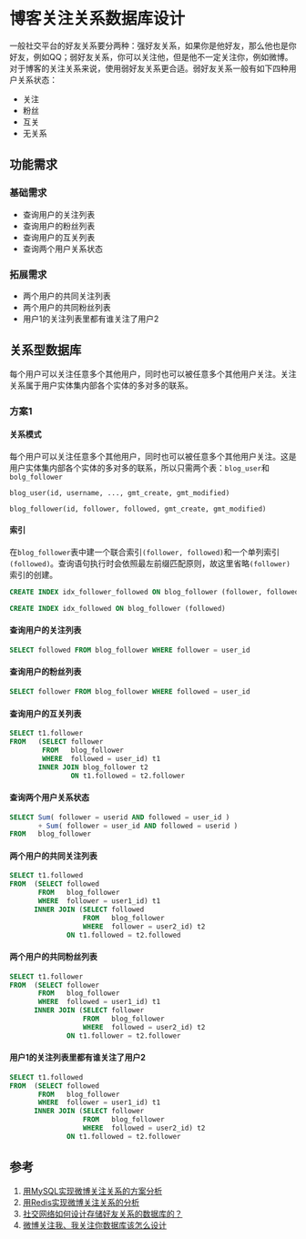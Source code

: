 # 博客关注关系数据库设计
一般社交平台的好友关系要分两种：强好友关系，如果你是他好友，那么他也是你好友，例如QQ；弱好友关系，你可以关注他，但是他不一定关注你，例如微博。对于博客的关注关系来说，使用弱好友关系更合适。弱好友关系一般有如下四种用户关系状态：
- 关注
- 粉丝
- 互关
- 无关系
## 功能需求
### 基础需求
- 查询用户的关注列表
- 查询用户的粉丝列表
- 查询用户的互关列表
- 查询两个用户关系状态
### 拓展需求
- 两个用户的共同关注列表
- 两个用户的共同粉丝列表
- 用户1的关注列表里都有谁关注了用户2

## 关系型数据库
每个用户可以关注任意多个其他用户，同时也可以被任意多个其他用户关注。关注关系属于用户实体集内部各个实体的多对多的联系。
### 方案1
#### 关系模式
每个用户可以关注任意多个其他用户，同时也可以被任意多个其他用户关注。这是用户实体集内部各个实体的多对多的联系，所以只需两个表：`blog_user`和`bolg_follower`
```
blog_user(id, username, ..., gmt_create, gmt_modified)
```
```
blog_follower(id, follower, followed, gmt_create, gmt_modified)
```
#### 索引
在`blog_follower`表中建一个联合索引`(follower, followed)`和一个单列索引`(followed)`。查询语句执行时会依照最左前缀匹配原则，故这里省略`(follower)`索引的创建。
```sql
CREATE INDEX idx_follower_followed ON blog_follower (follower, followed)
```
```sql
CREATE INDEX idx_followed ON blog_follower (followed)
```

#### 查询用户的关注列表
```sql
SELECT followed FROM blog_follower WHERE follower = user_id
```
#### 查询用户的粉丝列表
```sql
SELECT follower FROM blog_follower WHERE followed = user_id
```
#### 查询用户的互关列表
```sql
SELECT t1.follower
FROM   (SELECT follower
        FROM   blog_follower
        WHERE  followed = user_id) t1
       INNER JOIN blog_follower t2
               ON t1.followed = t2.follower
```
#### 查询两个用户关系状态
```sql
SELECT Sum( follower = userid AND followed = user_id )
       + Sum( follower = user_id AND followed = userid )
FROM   blog_follower
```
#### 两个用户的共同关注列表
```sql
SELECT t1.followed 
FROM  (SELECT followed 
       FROM   blog_follower 
       WHERE  follower = user1_id) t1 
      INNER JOIN (SELECT followed 
                  FROM   blog_follower 
                  WHERE  follower = user2_id) t2 
              ON t1.followed = t2.followed 
```
#### 两个用户的共同粉丝列表
```sql
SELECT t1.follower 
FROM  (SELECT follower 
       FROM   blog_follower 
       WHERE  followed = user1_id) t1 
      INNER JOIN (SELECT follower 
                  FROM   blog_follower 
                  WHERE  followed = user2_id) t2 
              ON t1.follower = t2.follower 
```
#### 用户1的关注列表里都有谁关注了用户2
```sql
SELECT t1.followed 
FROM  (SELECT followed 
       FROM   blog_follower 
       WHERE  follower = user1_id) t1 
      INNER JOIN (SELECT follower 
                  FROM   blog_follower 
                  WHERE  followed = user2_id) t2 
              ON t1.followed = t2.follower 
```	
## 参考
1. [用MySQL实现微博关注关系的方案分析](https://my.oschina.net/yonghan/blog/475588)
2. [用Redis实现微博关注关系的分析](https://www.cnblogs.com/JockChou/p/4643646.html)
3. [社交网络如何设计存储好友关系的数据库的？](https://www.zhihu.com/question/20216864/answer/92695981  )
4. [微博关注我、我关注你数据库该怎么设计](https://blog.csdn.net/u010098331/article/details/51445904)
<!--stackedit_data:
eyJoaXN0b3J5IjpbLTE4NzAwMTE5MjYsMTI0NDI3MjU2OSwxND
YwNjk5MTgsMTQ3MTAwNDAzOCwtMTgzMDMxNzM5Miw1MTI4NDk3
NzYsLTc1MDA4NzgyMCwtMjEzMTM1NzQwLDg0MDQ5NDM4NiwtMT
A0MjYyNzA2NCwxMTg5NjE2Nzc2LC0xNTIwMzY5NzAxLDE0MzYy
OTMxODYsMTcwMjA0NjYwOCwtMTg0OTc0NzcyNiwxODMzNTQ0Nj
cxLC0xOTEwNjgzMjU1LDIyOTUxODU1OCw3MjkyOTIzNDAsMTgz
MDc5MTMwXX0=
-->
